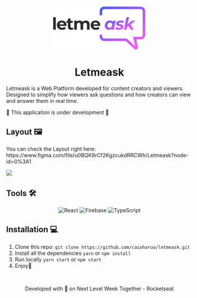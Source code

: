 <div align="center"> <img src="https://github.com/caioharuo/letmeask/blob/main/public/logo.svg" width="250px" /> <h1> Letmeask </h1> </div>
<p> Letmeask is a Web Platform developed for content creators and viewers. </br>
Designed to simplify how viewers ask questions and how creators can view and answer them in real time. </p>

<p>🚧 This application is under development 🚧</p>

<h2>Layout 🖼️</h2>
<p>You can check the Layout right here: https://www.figma.com/file/u0BQK8rCf2KgzcukdRRCWh/Letmeask?node-id=0%3A1</p>

<img src="https://i.imgur.com/qO41kYN.png" />

<h2>Tools 🛠️</h2>

<div align="center">
  <img alt="React" src="https://img.shields.io/badge/react-%2320232a.svg?style=for-the-badge&logo=react&logoColor=%2361DAFB"/>
  <img alt="Firebase" src="https://img.shields.io/badge/firebase-%23039BE5.svg?style=for-the-badge&logo=firebase"/>
  <img alt="TypeScript" src="https://img.shields.io/badge/typescript-%23007ACC.svg?style=for-the-badge&logo=typescript&logoColor=white"/>
</div>

## Installation 💻

1. Clone this repo: `git clone https://github.com/caioharuo/letmeask.git`
2. Install all the dependencies `yarn` or `npm install`
3. Run locally `yarn start` or `npm start`
4. Enjoy🎉

</br>

<p align="center">Developed with 💜 on Next Level Week Together - Rocketseat</p>

